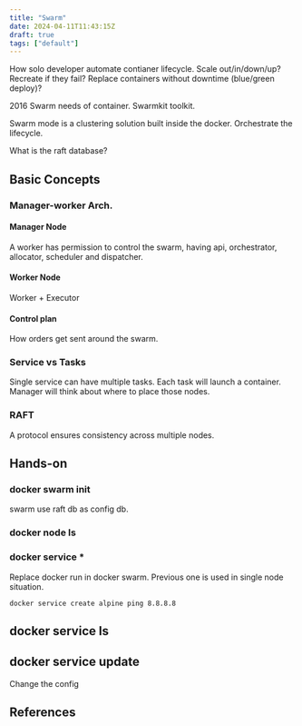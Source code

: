```yaml
---
title: "Swarm"
date: 2024-04-11T11:43:15Z
draft: true
tags: ["default"]
---
```


How solo developer automate contianer lifecycle.
Scale out/in/down/up?
Recreate if they fail?
Replace containers without downtime (blue/green deploy)?

2016 Swarm needs of container. Swarmkit toolkit.  

Swarm mode is a clustering solution built inside the docker.
Orchestrate the lifecycle.

What is the raft database?

## Basic Concepts

### Manager-worker Arch.

#### Manager Node

A worker has permission to control the swarm, having api, orchestrator, allocator, scheduler and dispatcher.

#### Worker Node

Worker + Executor

#### Control plan

How orders get sent around the swarm.

### Service vs Tasks

Single service can have multiple tasks. Each task will launch a container. Manager will think about where to place those nodes.

### RAFT

A protocol ensures consistency across multiple nodes.

## Hands-on

### docker swarm init

swarm use raft db as config db.

### docker node ls

### docker service *

Replace docker run in docker swarm. Previous one is used in single node situation.

`docker service create alpine ping 8.8.8.8`

## docker service ls

## docker service update

Change the config

## References